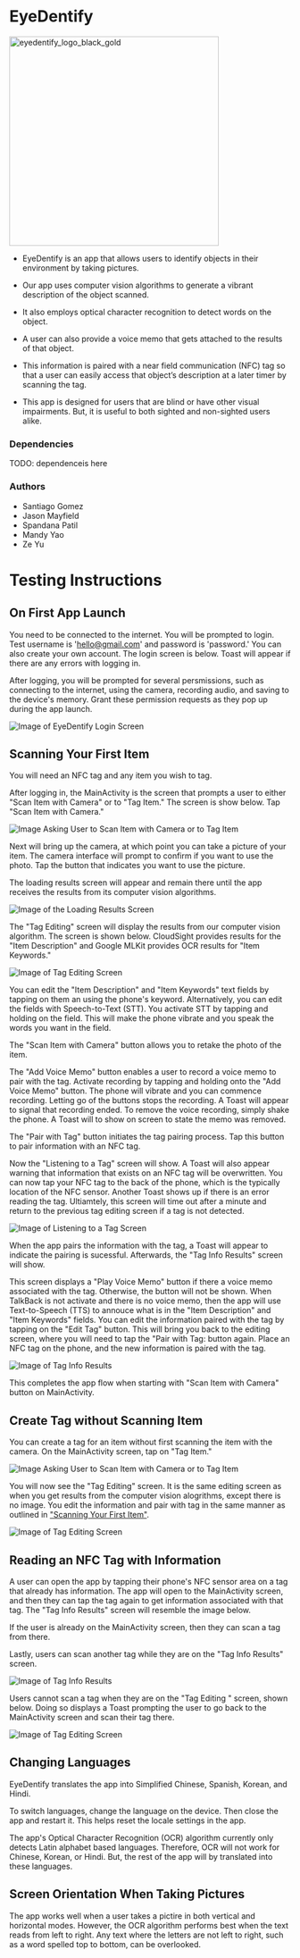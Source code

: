 # EyeDentify

<img width="375" alt="eyedentify_logo_black_gold" src="https://user-images.githubusercontent.com/30096097/166806175-25b392e6-c6b6-4f66-aa5b-a37543e48221.PNG">


- EyeDentify is an app that allows users to identify objects in their environment by taking pictures. 

- Our app uses computer vision algorithms to generate a vibrant description of the object scanned. 

- It also employs optical character recognition to detect words on the object. 

- A user can also provide a voice memo that gets attached to the results of that object. 

- This information is paired with a near field communication (NFC) tag so that a user can easily access that object’s description at a later timer by scanning the tag. 

- This app is designed for users that are blind or have other visual impairments. But, it is useful to both sighted and non-sighted users alike.


### Dependencies

TODO: dependenceis here

### Authors
- Santiago Gomez
- Jason Mayfield
- Spandana Patil
- Mandy Yao
- Ze Yu

# Testing Instructions
## On First App Launch

You need to be connected to the internet.
You will be prompted to login. Test username is 'hello@gmail.com' and password is 'password.' You can also create your own account. The login screen is below. Toast will appear if there are any errors with logging in.


After logging, you will be prompted for several persmissions, such as connecting to the internet, using the camera, recording audio, and saving to the device's memory. Grant these permission requests as they pop up during the app launch.


![Image of EyeDentify Login Screen](https://user-images.githubusercontent.com/30096097/166729639-fc56aefd-f992-4d40-8f7b-870dd25161fe.jpg)


## Scanning Your First Item

You will need an NFC tag and any item you wish to tag.


After logging in, the MainActivity is the screen that prompts a user to either "Scan Item with Camera" or to "Tag Item." The screen is show below. Tap "Scan Item with Camera."

![Image Asking User to Scan Item with Camera or to Tag Item](https://user-images.githubusercontent.com/30096097/166740093-512b6e42-268e-466f-ae52-5ce52f73be9f.jpg)


Next will bring up the camera, at which point you can take a picture of your item. The camera interface will prompt to confirm if you want to use the photo. Tap the button that indicates you want to use the picture.


The loading results screen will appear and remain there until the app receives the results from its computer vision algorithms. 

![Image of the Loading Results Screen](https://user-images.githubusercontent.com/30096097/166741597-da1743a0-994b-4fbc-94aa-328785e387b2.jpg)


The "Tag Editing" screen will display the results from our computer vision algorithm. The screen is shown below. CloudSight provides results for the "Item Description" and Google MLKit provides OCR results for "Item Keywords."


![Image of Tag Editing Screen](https://user-images.githubusercontent.com/30096097/166743890-18c77d8d-b45c-4d41-bb95-1dfb52ba04dc.jpg)


You can edit the "Item Description" and "Item Keywords" text fields by tapping on them an using the phone's keyword. Alternatively, you can edit the fields with Speech-to-Text (STT). You activate STT by tapping and holding on the field. This will make the phone vibrate and you speak the words you want in the field.


The "Scan Item with Camera" button allows you to retake the photo of the item.


The "Add Voice Memo" button enables a user to record a voice memo to pair with the tag. Activate recording by tapping and holding onto the "Add Voice Memo" button. The phone will vibrate and you can commence recording. Letting go of the buttons stops the recording. A Toast will appear to signal that recording ended. To remove the voice recording, simply shake the phone. A Toast will to show on screen to state the memo was removed.


The "Pair with Tag" button initiates the tag pairing process. Tap this button to pair information with an NFC tag.


Now the "Listening to a Tag" screen will show. A Toast will also appear warning that information that exists on an NFC tag will be overwritten. You can now tap your NFC tag to the back of the phone, which is the typically location of the NFC sensor. Another Toast shows up if there is an error reading the tag. Ultiamtely, this screen will time out after a minute and return to the previous tag editing screen if a tag is not detected.


![Image of Listening to a Tag Screen](https://user-images.githubusercontent.com/30096097/166747533-8e797a26-02f9-4076-a205-f51877b85126.jpg)


When the app pairs the information with the tag, a Toast will appear to indicate the pairing is sucessful. Afterwards, the "Tag Info Results" screen will show.

This screen displays a "Play Voice Memo" button if there a voice memo associated with the tag. Otherwise, the button will not be shown. When TalkBack is not activate and there is no voice memo, then the app will use Text-to-Speech (TTS) to annouce what is in the "Item Description" and "Item Keywords" fields. You can edit the information paired with the tag by tapping on the "Edit Tag" button. This will bring you back to the editing screen, where you will need to tap the "Pair with Tag: button again. Place an NFC tag on the phone, and the new information is paired with the tag.

![Image of Tag Info Results](https://user-images.githubusercontent.com/30096097/166755315-8c20257b-0a54-4df2-ab36-b60b988171b1.jpg)


This completes the app flow when starting with "Scan Item with Camera" button on MainActivity.



## Create Tag without Scanning Item

You can create a tag for an item without first scanning the item with the camera. On the MainActivity screen, tap on "Tag Item."

![Image Asking User to Scan Item with Camera or to Tag Item](https://user-images.githubusercontent.com/30096097/166740093-512b6e42-268e-466f-ae52-5ce52f73be9f.jpg)


You will now see the "Tag Editing" screen. It is the same editing screen as when you get results from the computer vision alogrithms, except there is no image. You edit the information and pair with tag in the same manner as outlined in ["Scanning Your First Item"](https://github.com/sgomez14/EyeDentify/edit/main/README.md#scanning-your-first-item).

![Image of Tag Editing Screen](https://user-images.githubusercontent.com/30096097/166801246-0362c723-8fea-450d-b39a-ea6610c6e937.jpg)


## Reading an NFC Tag with Information
A user can open the app by tapping their phone's NFC sensor area on a tag that already has information. The app will open to the MainActivity screen, and then they can tap the tag again to get information associated with that tag. The "Tag Info Results" screen will resemble the image below.

If the user is already on the MainActivity screen, then they can scan a tag from there.

Lastly, users can scan another tag while they are on the "Tag Info Results" screen.

![Image of Tag Info Results](https://user-images.githubusercontent.com/30096097/166755315-8c20257b-0a54-4df2-ab36-b60b988171b1.jpg)


Users cannot scan a tag when they are on the "Tag Editing " screen, shown below. Doing so displays a Toast prompting the user to go back to the MainActivity screen and scan their tag there.

![Image of Tag Editing Screen](https://user-images.githubusercontent.com/30096097/166743890-18c77d8d-b45c-4d41-bb95-1dfb52ba04dc.jpg)


## Changing Languages
EyeDentify translates the app into Simplified Chinese, Spanish, Korean, and Hindi.

To switch languages, change the language on the device. Then close the app and restart it. This helps reset the locale settings in the app.

The app's Optical Character Recognition (OCR) algorithm currently only detects Latin alphabet based languages. Therefore, OCR will not work for Chinese, Korean, or Hindi. But, the rest of the app will by translated into these languages.  


## Screen Orientation When Taking Pictures
The app works well when a user takes a pictire in both vertical and horizontal modes. However, the OCR algorithm performs best when the text reads from left to right. Any text where the letters are not left to right, such as a word spelled top to bottom, can be overlooked. 



